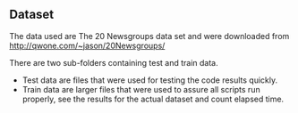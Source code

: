 ## Dataset

The data used are The 20 Newsgroups data set and were downloaded from http://qwone.com/~jason/20Newsgroups/ 

There are two sub-folders containing test and train data. 

* Test data are files that were used for testing the code results quickly.
* Train data are larger files that were used to assure all scripts run properly, see the results for the actual dataset and count elapsed time.
